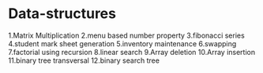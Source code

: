 # Data-structures
1.Matrix Multiplication
2.menu based number property
3.fibonacci series
4.student mark sheet generation
5.inventory maintenance
6.swapping
7.factorial using recursion
8.linear search
9.Array deletion
10.Array insertion
11.binary tree transversal
12.binary  search tree
